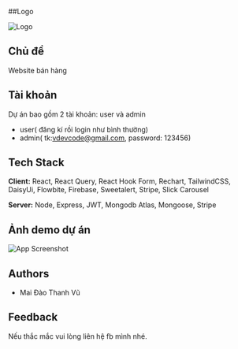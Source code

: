 
##Logo

![Logo]([https://vdev-foods.web.app/assets/logo-hrqtqL92.png](https://i.ibb.co/1XNQ289/Screen-Shot-2024-03-22-at-07-34-47.png))


## Chủ đề

Website bán hàng


## Tài khoản

Dự án bao gồm 2 tài khoản: user và admin

- user( đăng kí rồi login như bình thường)
- admin( tk:vdevcode@gmail.com, password: 123456)

## Tech Stack

**Client:** React, React Query, React Hook Form, Rechart,  TailwindCSS, DaisyUi, Flowbite, Firebase, Sweetalert, Stripe, Slick Carousel

**Server:** Node, Express, JWT, Mongodb Atlas, Mongoose, Stripe


## Ảnh demo dự án

![App Screenshot](https://scontent.fsgn2-7.fna.fbcdn.net/v/t1.15752-9/426387446_1455540895000792_9095943309885337524_n.jpg?_nc_cat=108&ccb=1-7&_nc_sid=8cd0a2&_nc_aid=0&_nc_ohc=t6OG0GUgw2YAX_FJtj3&_nc_ht=scontent.fsgn2-7.fna&oh=03_AdQzSQkr6aPyHVMpMZlEzJlvll6-5N7uBG4ZUbqcZFaMQQ&oe=65ED5182)




## Authors

- Mai Đào Thanh Vũ

## Feedback

Nếu thắc mắc vui lòng liên hệ fb mình nhé.

